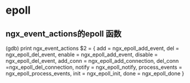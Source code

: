 # epoll

## ngx_event_actions的epoll 函数

(gdb) print ngx_event_actions
$2 = {
  add = ngx_epoll_add_event,
  del =  ngx_epoll_del_event,
  enable =  ngx_epoll_add_event,
  disable =  ngx_epoll_del_event,
  add_conn =  ngx_epoll_add_connection,
  del_conn =ngx_epoll_del_connection,
  notify =  ngx_epoll_notify,
  process_events =  ngx_epoll_process_events,
  init =  ngx_epoll_init,
  done =  ngx_epoll_done
}